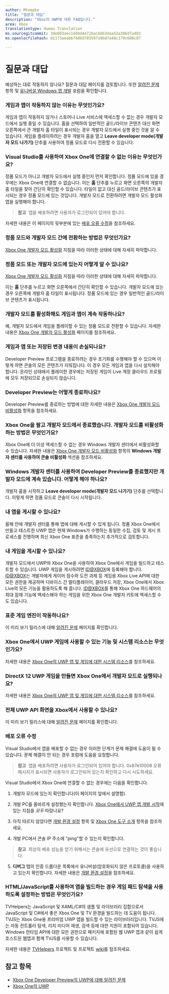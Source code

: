 ```yaml
---
author: Mtoepke
title: "질문과 대답"
description: "Xbox의 UWP에 대한 FAQ입니다."
area: Xbox
translationtype: Human Translation
ms.sourcegitcommit: 3de603aec1dd4d4e716acbbb3daa52a306dfa403
ms.openlocfilehash: 01173aeabb74d6d703597a9bd7a48c179c688c07

---
```


# 질문과 대답

예상하는 대로 작동하지 않나요? 질문과 대답 페이지를 검토합니다. 또한 [알려진 문제](known-issues.md) 항목 및 [유니버설 Windows 앱 개발](https://social.msdn.microsoft.com/Forums/windowsapps/en-US/home?forum=wpdevelop) 포럼을 확인합니다. 

### 게임과 앱이 작동하지 않는 이유는 무엇인가요?

게임과 앱이 작동하지 않거나 스토어나 Live 서비스에 액세스할 수 없는 경우 개발자 모드에서 실행 중일 수 있습니다. 홈을 선택하여 일반적인 골드/라이브 콘텐츠 대신 화면 오른쪽에서 큰 개발자 홈 타일이 표시되는 경우 개발자 모드에서 실행 중인 것을 알 수 있습니다. 게임을 플레이하려는 경우 개발자 홈을 열고 **Leave developer mode(개발자 모드 나가기)** 단추를 사용하여 정품 모드로 다시 전환할 수 있습니다.

### Visual Studio를 사용하여 Xbox One에 연결할 수 없는 이유는 무엇인가요?

정품 모드가 아니고 개발자 모드에서 실행 중인지 먼저 확인합니다. 정품 모드에 있을 경우에는 Xbox One에 연결할 수 없습니다. 이는 **홈** 단추를 누르고 화면 오른쪽의 개발자 홈 타일을 찾아 간단히 확인할 수 있습니다. 타일이 없고 대신 골드/라이브 콘텐츠가 표시되는 경우 정품 모드에 있는 것입니다. 개발자 모드로 전환하려면 개발자 모드 활성화 앱을 실행해야 합니다.

> **참고**&nbsp;&nbsp;앱을 배포하려면 사용자가 로그인되어 있어야 합니다.

자세한 내용은 이 페이지의 뒷부분에 있는 [배포 오류 수정](frequently-asked-questions.md#fixing-deployment-failures)을 참조하세요.

### 정품 모드와 개발자 모드 간에 전환하는 방법은 무엇인가요?

[Xbox One 개발자 모드 활성화](devkit-activation.md) 지침을 따라 이러한 상태에 대해 자세히 파악합니다.

### 정품 모드 또는 개발자 모드에 있는지 어떻게 알 수 있나요?

[Xbox One 개발자 모드 활성화](devkit-activation.md) 지침을 따라 이러한 상태에 대해 자세히 파악합니다. 

이는 **홈** 단추를 누르고 화면 오른쪽에서 간단히 확인할 수 있습니다. 개발자 모드에 있는 경우 오른쪽에 개발자 홈 타일이 표시됩니다. 정품 모드에 있는 경우 일반적인 골드/라이브 콘텐츠가 표시됩니다.

### 개발자 모드를 활성화해도 게임과 앱이 계속 작동하나요?

예, 개발자 모드에서 게임을 플레이할 수 있는 정품 모드로 전환할 수 있습니다. 자세한 내용은 [Xbox One 개발자 모드 활성화](devkit-activation.md) 페이지를 참조하세요. 

<!-- > **CAUTION**&nbsp;&nbsp;The Xbox Developer Preview System Update includes experimental and early pre-release software. 
This means that some popular games and apps will not work as expected and you may experience occasional crashes and data loss. -->

### 게임과 앱 또는 저장된 변경 내용이 손실되나요?

Developer Preview 프로그램을 종료하려는 경우 초기화를 수행해야 할 수 있으며 이렇게 하면 콘솔의 모든 콘텐츠가 지워집니다. 이 경우 모든 게임과 앱을 다시 설치해야 합니다. 온라인 상태에서 플레이한 경우에는 저장된 게임이 Live 계정 클라우드 프로필에 모두 저장되므로 손실되지 않습니다.

### Developer Preview는 어떻게 종료하나요?

Developer Preview를 종료하는 방법에 대한 자세한 내용은 [Xbox One 개발자 모드 비활성화](devkit-deactivation.md) 항목을 참조하세요.

### Xbox One을 팔고 개발자 모드에서 종료했습니다. 개발자 모드를 비활성화하는 방법은 무엇인가요?

Xbox One에 더 이상 액세스할 수 없는 경우 Windows 개발자 센터에서 비활성화할 수 있습니다. 자세한 내용은 [Xbox One 개발자 모드 비활성화](devkit-deactivation.md#deactivate-your-console-through-windows-dev-center) 항목의 **Windows 개발자 센터를 사용하여 콘솔 비활성화** 섹션을 참조하세요.

### Windows 개발자 센터를 사용하여 Developer Preview를 종료했지만 개발자 모드에 계속 있습니다. 어떻게 해야 하나요?

개발자 홈을 시작하고 **Leave developer mode(개발자 모드 나가기)** 단추를 선택합니다. 이렇게 하면 정품 모드로 콘솔이 다시 시작됩니다. 

### 내 앱을 게시할 수 있나요?

올해 안에 개발자 센터를 통해 앱에 대해 게시할 수 있게 됩니다. 정품 Xbox One에서 만들고 테스트한 UWP 앱은 현재 Windows가 수행하는 동일한 수집, 검토 및 게시 프로세스를 진행하며 최신 Xbox One 표준을 충족하는지 추가적으로 검토합니다.

### 내 게임을 게시할 수 있나요?

개발자 모드에서 UWP와 Xbox One을 사용하여 Xbox One에서 게임을 빌드하고 테스트할 수 있습니다. UWP 게임을 게시하려면 [ID@XBOX](http://www.xbox.com/Developers/id)에 등록해야 합니다. 
[ID@XBOX](http://www.xbox.com/Developers/id)는 개발자에게 게이머 점수와 도전 과제 등 게임용 Xbox Live API에 대한 모든 권한을 제공하며 디바이스 간 멀티플레이어, 클라우드 저장, Xbox One에서 Xbox Live의 모든 기능을 활용하도록 해 줍니다. 
[ID@XBOX](http://www.xbox.com/Developers/id)를 통해 Xbox One 하드웨어의 최대 잠재 기능에 액세스해야 하는 게임을 위한 Xbox One 개발자 키트에 액세스할 수도 있습니다.

### 표준 게임 엔진이 작동하나요?

이 미리 보기 릴리스에 대해 [알려진 문제](known-issues.md) 페이지를 확인합니다.

### Xbox One에서 UWP 게임에 사용할 수 있는 기능 및 시스템 리소스는 무엇인가요? 

자세한 내용은 [Xbox One의 UWP 앱 및 게임에 대한 시스템 리소스](system-resource-allocation.md)를 참조하세요.

### DirectX 12 UWP 게임을 만들면 Xbox One에서 개발자 모드로 실행되나요?

자세한 내용은 [Xbox One의 UWP 앱 및 게임에 대한 시스템 리소스](system-resource-allocation.md)를 참조하세요.

### 전체 UWP API 화면을 Xbox에서 사용할 수 있나요?

이 미리 보기 릴리스에 대해 [알려진 문제](known-issues.md) 페이지를 확인합니다.

### 배포 오류 수정

Visual Studio에서 앱을 배포할 수 없는 경우 이러한 단계가 문제 해결에 도움이 될 수 있습니다. 문제 해결이 안 되는 경우 포럼에 도움을 요청합니다.

> **참고**&nbsp;&nbsp;앱을 배포하려면 사용자가 로그인되어 있어야 합니다. 0x87e10008 오류 메시지가 표시되면 사용자가 로그인되어 있는지 확인하고 다시 시도하세요.

Visual Studio에서 Xbox One에 연결할 수 없는 경우에는 다음을 확인합니다.

1. 개발자 모드에 있는지 확인합니다(이 페이지의 앞에서 설명함).
2. 개발 PC를 올바르게 설정했는지 확인합니다. [Xbox One에서 UWP 앱 개발 시작](getting-started.md)에 있는 지침을 *모두* 따랐나요? 

3. 아직 따르지 않았다면 [개발 환경 설정](development-environment-setup.md) 항목 및 [Xbox One 도구 소개](introduction-to-xbox-tools.md) 항목을 참조하세요.

4. 개발 PC에서 콘솔 IP 주소에 "ping"할 수 있는지 확인합니다.
> **참고**&nbsp;&nbsp;최상의 배포 성능을 얻기 위해서는 콘솔에 유선으로 연결하는 것이 좋습니다.

5. **디버그** 탭의 인증 드롭다운 목록에서 유니버설(암호화되지 않은 프로토콜)을 사용하고 있는지 확인합니다. 자세한 내용은 [개발 환경 설정](development-environment-setup.md)을 참조하세요.

<!--6. Make sure you are not hitting a PIN pairing issue; see "Visual Studio/Xbox PIN pairing failures" in the [Known Issues](known-issues.md) topic.-->

<!--
If Visual Studio can connect, but deployment is failing (for example you get this error message: "DEP0700 : Registration of the app failed.(0x80073cf9)"):

1. Make sure that your app is not installed by uninstalling it from the Collections app in the Xbox One shell. 

> **Note**&nbsp;&nbsp;Uninstalling your app from Windows Device Portal (WDP) will not resolve the issue.

2. If your issues persist, uninstall your app or game in the Collections app, leave Developer Mode, restart to Retail Mode, and then switch back to Developer Mode. 
This will clear Dev Storage.

3. If your issues persist, follow the steps above and then use **Reset and keep my games & apps** to delete any stored state on your Xbox One. 
Go to Settings > System > Console info & updates > Reset console, and select the **Reset and keep my games & apps** button.

> **Caution**&nbsp;&nbsp;Doing this will delete all saved settings on your Xbox One including wireless settings, user accounts and any game progress that has not been saved to cloud storage.

> **Caution**&nbsp;&nbsp;DO NOT select the **Reset and remove everything** button.
This will delete all of your games, apps, settings and content, deactivate Developer Mode, and remove you console from the Developer Preview group.
-->

### HTML/JavaScript를 사용하여 앱을 빌드하는 경우 게임 패드 탐색을 사용하도록 설정하는 방법은 무엇인가요?

TVHelpers는 JavaScript 및 XAML/C#의 샘플 및 라이브러리 집합으로서 JavaScript 및 C#에서 좋은 Xbox One 및 TV 환경을 빌드하는 데 도움이 됩니다. TVJS는 Xbox One용 프리미엄 UWP 앱을 빌드할 수 있는 라이브러리입니다. TVJS에는 자동 컨트롤러 탐색, 리치 미디어 재생, 검색 등에 대한 지원이 포함되어 있습니다. Windows 런타임 API에 대한 모든 권한으로 패키지에 포함된 웹 UWP 앱과 같이 쉽게 호스트된 웹앱과 함께 TVJS를 사용할 수 있습니다.

자세한 내용은 [TVHelpers](https://github.com/Microsoft/TVHelpers) 프로젝트 및 프로젝트 [wiki](https://github.com/Microsoft/TVHelpers/wiki)를 참조하세요.

## 참고 항목
- [Xbox One Developer Preview의 UWP에 대해 알려진 문제](known-issues.md)
- [Xbox One의 UWP](index.md)



<!--HONumber=Jul16_HO2-->


